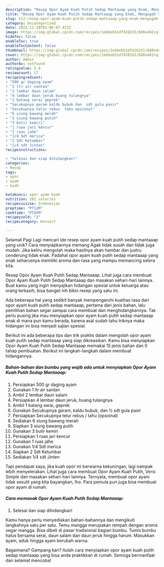 ```yaml
---
description: "Resep Opor Ayam Kuah Putih Sedap Mantaaap yang Enak, Mengugah Selera"
title: "Resep Opor Ayam Kuah Putih Sedap Mantaaap yang Enak, Mengugah Selera"
slug: 512-resep-opor-ayam-kuah-putih-sedap-mantaaap-yang-enak-mengugah-selera
category: Uncategorized
date: 2022-11-28T01:06:07.423Z
image: https://img-global.cpcdn.com/recipes/1ebbeb51df4262d1/680x482cq70/opor-ayam-kuah-putih-sedap-mantaaap-foto-resep-utama.jpg
hideToc: false
enableToc: true
enableTocContent: false
thumbnail: https://img-global.cpcdn.com/recipes/1ebbeb51df4262d1/680x482cq70/opor-ayam-kuah-putih-sedap-mantaaap-foto-resep-utama.jpg
cover: https://img-global.cpcdn.com/recipes/1ebbeb51df4262d1/680x482cq70/opor-ayam-kuah-putih-sedap-mantaaap-foto-resep-utama.jpg
author: Admin
authorAv: notfound
ratingvalue: 3.9
reviewcount: 17
recipeingredient:
- "500 gr daging ayam"
- "1 ltr air santan"
- "2 lembar daun salam"
- "4 lembar daun jeruk buang tulangnya"
- "1 batang serai geprek"
- "Secukupnya garam kaldu bubuk dan  sdt gula pasir"
- "Secukupnya telur rebus  tahu opsional"
- "6 siung bawang merah"
- "3 siung bawang putih"
- "3 butir kemiri"
- "1 ruas jari kencur"
- "1 ruas jahe"
- "1/4 Sdt merica"
- "2 Sdt Ketumbar"
- "1/4 sdt Jinten"
recipeinstructions:

- "Selesai dan siap dihidangkan!"
categories:
- Resep
tags:
- opor
- ayam
- kuah

katakunci: opor ayam kuah 
nutrition: 282 calories
recipecuisine: Indonesian
preptime: "PT12M"
cooktime: "PT45M"
recipeyield: "3"
recipecategory: Dessert

---
```



Selamat Pagi Lagi mencari ide resep opor ayam kuah putih sedap mantaaap yang unik? Cara menyiapkannya memang Agak tidak susah dan tidak juga mudah. Jika keliru mengolah maka hasilnya akan hambar dan justru cenderung tidak enak. Padahal opor ayam kuah putih sedap mantaaap yang enak seharusnya memiliki aroma dan rasa yang mampu memancing selera kita.


Resep Opor Ayam Kuah Putih Sedap Mantaaap. Lihat juga cara membuat Opor Ayam Kuah Putih Sedap Mantaaap dan masakan sehari-hari lainnya. Buat kamu yang ingin menyajikan hidangan spesial untuk keluarga atau orang terkasih, bisa banget nih bikin resep yang satu ini.

Ada beberapa hal yang sedikit banyak mempengaruhi kualitas rasa dari opor ayam kuah putih sedap mantaaap, pertama dari jenis bahan, lalu pemilihan bahan segar sampai cara membuat dan menghidangkannya. Tak perlu pusing jika mau menyiapkan opor ayam kuah putih sedap mantaaap enak di mana pun kamu berada, karena asal sudah tahu triknya maka hidangan ini bisa menjadi sajian spesial.


Berikut ini ada beberapa tips dan trik praktis dalam mengolah opor ayam kuah putih sedap mantaaap yang siap dikreasikan. Kamu bisa menyiapkan Opor Ayam Kuah Putih Sedap Mantaaap memakai 15 jenis bahan dan 0 tahap pembuatan. Berikut ini langkah-langkah dalam membuat hidangannya.

<!--inarticleads1-->

##### Bahan-bahan dan bumbu yang wajib ada untuk menyiapkan Opor Ayam Kuah Putih Sedap Mantaaap:

1. Persiapkan 500 gr daging ayam
1. Gunakan 1 ltr air santan
1. Ambil 2 lembar daun salam
1. Persiapkan 4 lembar daun jeruk, buang tulangnya
1. Ambil 1 batang serai, geprek
1. Gunakan Secukupnya garam, kaldu bubuk, dan ½ sdt gula pasir
1. Persiapkan Secukupnya telur rebus / tahu (opsional)
1. Sediakan 6 siung bawang merah
1. Siapkan 3 siung bawang putih
1. Gunakan 3 butir kemiri
1. Persiapkan 1 ruas jari kencur
1. Gunakan 1 ruas jahe
1. Gunakan 1/4 Sdt merica
1. Siapkan 2 Sdt Ketumbar
1. Sediakan 1/4 sdt Jinten


Tapi pendapat saya, jika kuah opor ini berwarna kekuningan, lagi nampak lebih menyelerakan. Lihat juga cara membuat Opor Ayam Kuah Putih, Versi Simple dan masakan sehari-hari lainnya. Ternyata, membuat opor ayam tidak sesulit yang kita bayangkan, lho. Para pemula pun juga bisa membuat opor ayam di rumah. 

<!--inarticleads2-->

##### Cara memasak Opor Ayam Kuah Putih Sedap Mantaaap:


1. Selesai dan siap dihidangkan!

Kamu hanya perlu menyediakan bahan-bahannya dan mengikuti langkahnya satu per satu. Temu mangga merupakan rempah dengan aroma segar mangga. Bisa dibeli di pasar tradisional bagian bumbu. Tumis bumbu halus bersama serai, daun salam dan daun jeruk hingga harum. Masukkan ayam, aduk hingga ayam berubah warna. 

Bagaimana? Gampang kan? Itulah cara menyiapkan opor ayam kuah putih sedap mantaaap yang bisa anda praktikkan di rumah. Semoga bermanfaat dan selamat mencoba!
